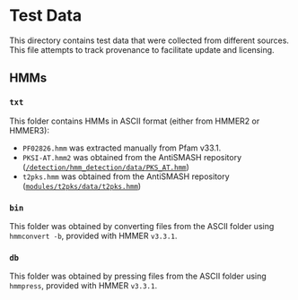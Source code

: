 # Test Data

This directory contains test data that were collected from different sources.
This file attempts to track provenance to facilitate update and licensing.

## HMMs

### `txt`

This folder contains HMMs in ASCII format (either from HMMER2 or HMMER3):

- `PF02826.hmm` was extracted manually from Pfam v33.1.
- `PKSI-AT.hmm2` was obtained from the AntiSMASH repository ([`/detection/hmm_detection/data/PKS_AT.hmm`](https://github.com/antismash/antismash/blob/master/antismash/detection/hmm_detection/data/PKS_AT.hmm))
- `t2pks.hmm` was obtained from the AntiSMASH repository ([`modules/t2pks/data/t2pks.hmm`](https://github.com/antismash/antismash/blob/master/antismash/modules/t2pks/data/t2pks.hmm))

### `bin`

This folder was obtained by converting files from the ASCII folder using
`hmmconvert -b`, provided with HMMER `v3.3.1`.

### `db`

This folder was obtained by pressing files from the ASCII folder using
`hmmpress`, provided with HMMER `v3.3.1`.
